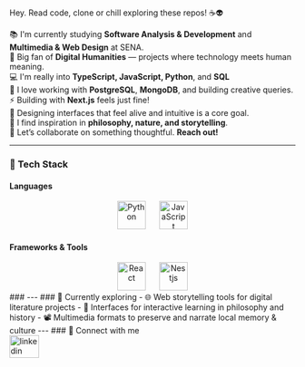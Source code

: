 Hey. Read code, clone or chill exploring these repos! ☕👽

📚 I'm currently studying **Software Analysis & Development** and **Multimedia & Web Design** at SENA.  
🧠 Big fan of **Digital Humanities** — projects where technology meets human meaning.  
💻 I'm really into **TypeScript, JavaScript, Python**, and **SQL**  
💬 I love working with **PostgreSQL**, **MongoDB**, and building creative queries.  
⚡ Building with **Next.js** feels just fine!  
🎨 Designing interfaces that feel alive and intuitive is a core goal.  
🌄 I find inspiration in **philosophy, nature, and storytelling**.  
🙆 Let’s collaborate on something thoughtful. **Reach out!**

---

### 🧰 Tech Stack
#### Languages
<div align="center">
  <img src="..." alt="Python" height="50" style="margin: 0 10px"/>
  <img src="![image](https://github.com/user-attachments/assets/1dc84f5a-b091-4d12-a11c-828916051063)" alt="JavaScript" height="50" style="margin: 0 10px"/>
</div>

#### Frameworks & Tools
<div align="center">
  <img src="![image](https://github.com/user-attachments/assets/7767ce22-c015-429c-8ca8-ed78d4dc8802)" alt="React" height="50" style="margin: 0 10px"/>
  <img src="![image](https://github.com/user-attachments/assets/555e28d1-e4bc-4fa8-92c5-8bdb22835957)" alt="Nestjs" height="50" style="margin: 0 10px"/>
</div>
###
---
### 🧩 Currently exploring
- 🌐 Web storytelling tools for digital literature projects  
- 🧩 Interfaces for interactive learning in philosophy and history  
- 📽️ Multimedia formats to preserve and narrate local memory & culture  
---
### 🤝 Connect with me
<div align="left">
  <a href="https://www.linkedin.com/in/carlos-mario-losada-80607918a/" target="_blank">
    <img src="https://raw.githubusercontent.com/maurodesouza/profile-readme-generator/master/src/assets/icons/social/linkedin/default.svg" width="52" height="40" alt="linkedin logo"  />
  </a>
</div>
